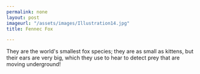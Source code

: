 ```yaml
---
permalink: none
layout: post
imageurl: "/assets/images/Illustration14.jpg"
title: Fennec Fox

---
```


They are the world's smallest fox species; they are as small as kittens, but their ears are very big, which they use to hear to detect prey that are moving underground!
